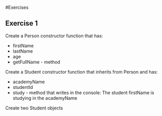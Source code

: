 #Exercises
## Exercise 1
Create a Person constructor function that has:
* firstName
* lastName
* age
* getFullName - method

Create a Student constructor function that inherits from Person and has:
* academyName
* studentId
* study - method that writes in the console: The student firstName is studying in the academyName

Create two Student objects
